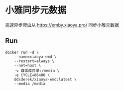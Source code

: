 # 小雅同步元数据

高速异步爬虫从 https://emby.xiaoya.pro/ 同步小雅元数据

## Run

```shell
docker run -d \
    --name=xiaoya-emd \
    --restart=always \
    --net=host \
    -v 媒体库目录:/media \
    -e CYCLE=86400 \
    ddsderek/xiaoya-emd:latest \
    --media /media
```
